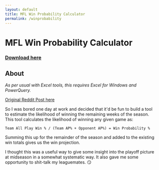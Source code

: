 ```yaml
---
layout: default
title: MFL Win Probability Calculator
permalink: /winprobability
---
```

# MFL Win Probability Calculator

### [Download here](https://github.com/tanho63/dynastyprocess/blob/master/files/workbooks/winprobability-mfl.xlsx)

## About

*As per usual with Excel tools, this requires Excel for Windows and PowerQuery.*

[Original Reddit Post here](https://www.reddit.com/r/DynastyFF/comments/9n3fxk/discussion_mfl_win_probability_calculator/)

So I was bored one day at work and decided that it'd be fun to build a tool to estimate the likelihood of winning the remaining weeks of the season. This tool calculates the likelihood of winning any given game as:

`Team All Play Win % / (Team AP% + Opponent AP%) = Win Probability %`

Summing this up for the remainder of the season and added to the existing win totals gives us the win projection.

I thought this was a useful way to give some insight into the playoff picture at midseason in a somewhat systematic way. It also gave me some opportunity to shit-talk my leaguemates. :smirk:
